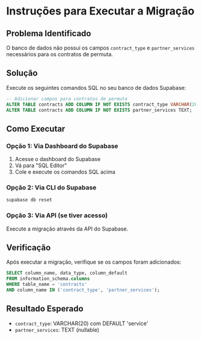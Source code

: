 # Instruções para Executar a Migração

## Problema Identificado
O banco de dados não possui os campos `contract_type` e `partner_services` necessários para os contratos de permuta.

## Solução
Execute os seguintes comandos SQL no seu banco de dados Supabase:

```sql
-- Adicionar campos para contratos de permuta
ALTER TABLE contracts ADD COLUMN IF NOT EXISTS contract_type VARCHAR(20) DEFAULT 'service';
ALTER TABLE contracts ADD COLUMN IF NOT EXISTS partner_services TEXT;
```

## Como Executar

### Opção 1: Via Dashboard do Supabase
1. Acesse o dashboard do Supabase
2. Vá para "SQL Editor"
3. Cole e execute os comandos SQL acima

### Opção 2: Via CLI do Supabase
```bash
supabase db reset
```

### Opção 3: Via API (se tiver acesso)
Execute a migração através da API do Supabase.

## Verificação
Após executar a migração, verifique se os campos foram adicionados:
```sql
SELECT column_name, data_type, column_default 
FROM information_schema.columns 
WHERE table_name = 'contracts' 
AND column_name IN ('contract_type', 'partner_services');
```

## Resultado Esperado
- `contract_type`: VARCHAR(20) com DEFAULT 'service'
- `partner_services`: TEXT (nullable)
